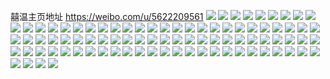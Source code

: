 囍温主页地址 https://weibo.com/u/5622209561 
![](https://wx4.sinaimg.cn/mw2000/0068udxnly1h7xy5xmzlqj30u00u0t8y.jpg) 
![](https://wx4.sinaimg.cn/mw2000/0068udxnly1h6z3n6n4ltj31ho1ho0ut.jpg) 
![](https://wx4.sinaimg.cn/mw2000/0068udxnly1h6z3na6ns0j31ho1hona2.jpg) 
![](https://wx4.sinaimg.cn/mw2000/0068udxnly1h6z3n8t2thj327x280hdv.jpg) 
![](https://wx4.sinaimg.cn/mw2000/0068udxnly1h6z3ndxougj32c02c0qv5.jpg) 
![](https://wx4.sinaimg.cn/mw2000/0068udxnly1h6z3n5wdhjj31hc0u0wg5.jpg) 
![](https://wx4.sinaimg.cn/mw2000/0068udxnly1h6z3nc3zc1j32c02c0wqr.jpg) 
![](https://wx4.sinaimg.cn/mw2000/0068udxnly1h6z3nb55wnj32c0340b2a.jpg) 
![](https://wx4.sinaimg.cn/mw2000/0068udxnly1h6z3nd88e6j32802801kz.jpg) 
![](https://wx4.sinaimg.cn/mw2000/0068udxnly1h6z3nfvopcj32c0340kjq.jpg) 
![](https://wx4.sinaimg.cn/mw2000/0068udxnly1h6vl3gg2drj31hc0u0k3g.jpg) 
![](https://wx4.sinaimg.cn/mw2000/0068udxnly1h6vl3gsq3hj30wi1ycqd2.jpg) 
![](https://wx4.sinaimg.cn/mw2000/0068udxnly1h6vl3ichkdj30wi1yckjl.jpg) 
![](https://wx4.sinaimg.cn/mw2000/0068udxnly1h6qbams8h6j3280280wma.jpg) 
![](https://wx4.sinaimg.cn/mw2000/0068udxnly1h6qbagpeqcj32c02c0u0x.jpg) 
![](https://wx4.sinaimg.cn/mw2000/0068udxnly1h6qbe12t7xj3280280kjm.jpg) 
![](https://wx4.sinaimg.cn/mw2000/0068udxnly1h6qbajhs8yj32c02c01ky.jpg) 
![](https://wx4.sinaimg.cn/mw2000/0068udxnly1h6qbdx10jij3280280hdu.jpg) 
![](https://wx4.sinaimg.cn/mw2000/0068udxnly1h6qbahugu5j32c02c0hdt.jpg) 
![](https://wx4.sinaimg.cn/mw2000/0068udxnly1h662aeglh2j32c02c0qv1.jpg) 
![](https://wx4.sinaimg.cn/mw2000/0068udxnly1h662aihuk8j32c02c0dre.jpg) 
![](https://wx4.sinaimg.cn/mw2000/0068udxnly1h662agt685j3280280k5y.jpg) 
![](https://wx4.sinaimg.cn/mw2000/0068udxnly1h662adsi2uj320y20y4qq.jpg) 
![](https://wx4.sinaimg.cn/mw2000/0068udxnly1h662akifi0j32c02c01kx.jpg) 
![](https://wx4.sinaimg.cn/mw2000/0068udxnly1h662ajr93aj33402c0kjm.jpg) 
![](https://wx4.sinaimg.cn/mw2000/0068udxnly1h662dqybb2j30rz0rzmxy.jpg) 
![](https://wx4.sinaimg.cn/mw2000/0068udxnly1h662di0nexj32c02c07l4.jpg) 
![](https://wx4.sinaimg.cn/mw2000/0068udxnly1h662dbx36fj32c02c04bb.jpg) 
![](https://wx4.sinaimg.cn/mw2000/0068udxnly1h010ywmzaaj30qk1m5h0q.jpg) 
![](https://wx4.sinaimg.cn/mw2000/0068udxnly1h010yx7eutj30u01h648t.jpg) 
![](https://wx4.sinaimg.cn/mw2000/0068udxnly1h010yv3rnrj30pp1m1h0c.jpg) 
![](https://wx4.sinaimg.cn/mw2000/0068udxnly1h010z3d3mij30pq1ltk6r.jpg) 
![](https://wx4.sinaimg.cn/mw2000/0068udxnly1gwdqe8vj0bj33402c01ky.jpg) 
![](https://wx4.sinaimg.cn/mw2000/0068udxnly1gwdqe67m82j32c02c0npd.jpg) 
![](https://wx4.sinaimg.cn/mw2000/0068udxnly1gwdqeenthxj32c03401ky.jpg) 
![](https://wx4.sinaimg.cn/mw2000/0068udxnly1gwdqebxilbj33402c07wj.jpg) 
![](https://wx4.sinaimg.cn/mw2000/0068udxnly1gwdqefjadaj30k00cejs9.jpg) 
![](https://wx4.sinaimg.cn/mw2000/0068udxnly1gwdqegk3jqj32c02c0e81.jpg) 
![](https://wx4.sinaimg.cn/mw2000/0068udxnly1guln2brhhtj62c02c01kx02.jpg) 
![](https://wx4.sinaimg.cn/mw2000/0068udxnly1gttinjvmanj32c02c04qp.jpg) 
![](https://wx4.sinaimg.cn/mw2000/0068udxnly1gttinq8ypvj32c02c04qp.jpg) 
![](https://wx4.sinaimg.cn/mw2000/0068udxnly1gttinwmmzrj30tv0tvthg.jpg) 
![](https://wx4.sinaimg.cn/mw2000/0068udxnly1gttinci09wj32c02c0b2b.jpg) 
![](https://wx4.sinaimg.cn/mw2000/0068udxnly1gngmd6xadvj32c02c01kx.jpg) 
![](https://wx4.sinaimg.cn/mw2000/0068udxnly1gngmd5dwjhj32c02c01ky.jpg) 
![](https://wx4.sinaimg.cn/mw2000/0068udxnly1glopusmt55j30qx1bu7wh.jpg) 
![](https://wx4.sinaimg.cn/mw2000/0068udxnly1gcx5wmao52j30j60j6jst.jpg) 
![](https://wx4.sinaimg.cn/mw2000/0068udxnly1gc39vstz6oj30u01hc7wh.jpg) 
![](https://wx4.sinaimg.cn/mw2000/0068udxnly1gc39vuqt5kj30u01hc4qp.jpg) 
![](https://wx4.sinaimg.cn/mw2000/0068udxnly1gc39vqt8qrj30u01hchdt.jpg) 
![](https://wx4.sinaimg.cn/mw2000/0068udxngy1g7nqaogvbaj32c02c0u0y.jpg) 
![](https://wx4.sinaimg.cn/mw2000/0068udxngy1g7nqatni2qj32c02c0e82.jpg) 
![](https://wx4.sinaimg.cn/mw2000/0068udxngy1g7nqahwkimj32c02c0b2a.jpg) 
![](https://wx4.sinaimg.cn/mw2000/0068udxnly1g78b0cq226j30k00zkwi5.jpg) 
![](https://wx4.sinaimg.cn/mw2000/0068udxnly1g6ut0pe4pvj30e30d50tg.jpg) 
![](https://wx4.sinaimg.cn/mw2000/0068udxnly1g3vb3t5fyxj30rt0hcahg.jpg) 
![](https://wx4.sinaimg.cn/mw2000/0068udxnly1g37zud5velj30sg0e8myu.jpg) 
![](https://wx4.sinaimg.cn/mw2000/0068udxnly1g37zueirn6j30sg0lbjtv.jpg) 
![](https://wx4.sinaimg.cn/mw2000/0068udxnly1g14mecht9jj30yi0yie81.jpg) 
![](https://wx4.sinaimg.cn/mw2000/0068udxnly1g14me9d8fpj30yi0yikjl.jpg) 
![](https://wx4.sinaimg.cn/mw2000/0068udxnly1g14mgcmvocj30u01o0dnq.jpg) 
![](https://wx4.sinaimg.cn/mw2000/0068udxnly1g14mhrabkgj30k00k0myw.jpg) 
![](https://wx4.sinaimg.cn/mw2000/0068udxnly1g0sbp3v3t8j30u00u0akg.jpg) 
![](https://wx4.sinaimg.cn/mw2000/0068udxnly1g0sbpt0s72j30u00u046b.jpg) 
![](https://wx4.sinaimg.cn/mw2000/0068udxnly1g0sbp724b0j30u00u0grl.jpg) 
![](https://wx4.sinaimg.cn/mw2000/0068udxnly1g0sbqefao4j30u00u0n2r.jpg) 
![](https://wx4.sinaimg.cn/mw2000/0068udxnly1g0sbpcfdk4j30u00u0qaq.jpg) 
![](https://wx4.sinaimg.cn/mw2000/0068udxnly1g0sbpbbkxoj30u00u0doe.jpg) 
![](https://wx4.sinaimg.cn/mw2000/0068udxnly1g01pdclnuwj30m40qojtg.jpg) 
![](https://wx4.sinaimg.cn/mw2000/0068udxnly1fz07rl2aktj30u0140n76.jpg) 
![](https://wx4.sinaimg.cn/mw2000/0068udxnly1fy74czjx2mj30pjcmve5z.jpg) 
![](https://wx4.sinaimg.cn/mw2000/0068udxnly1fy74cyip2zj30v91jkmxn.jpg) 
![](https://wx4.sinaimg.cn/mw2000/0068udxnly1fy1nxmrmw4j312v12vqv5.jpg) 
![](https://wx4.sinaimg.cn/mw2000/0068udxnly1fxykpa841pj30k00js75r.jpg) 
![](https://wx4.sinaimg.cn/mw2000/0068udxnly1fxvkrdfa0mj30yi1pcnpf.jpg) 
![](https://wx4.sinaimg.cn/mw2000/0068udxnly1fxvkr8qnm3j30k00u6gnq.jpg) 
![](https://wx4.sinaimg.cn/mw2000/0068udxnly1fxnx704kw1j30yi0yikjl.jpg) 
![](https://wx4.sinaimg.cn/mw2000/0068udxnly1fxngco4z3bj30j60bbmxh.jpg) 
![](https://wx4.sinaimg.cn/mw2000/0068udxnly1fxa9z1swgzj31hc0u01kd.jpg) 
![](https://wx4.sinaimg.cn/mw2000/0068udxnly1fxa9z0lsvhj30fy0fjdhe.jpg) 
![](https://wx4.sinaimg.cn/mw2000/0068udxnly1fx1109dhlxj33402c0e82.jpg) 
![](https://wx4.sinaimg.cn/mw2000/0068udxnly1fx110dq0tjj31hc0u0ask.jpg) 
![](https://wx4.sinaimg.cn/mw2000/0068udxnly1fx110e529tj302y02a0sr.jpg) 
![](https://wx4.sinaimg.cn/mw2000/0068udxnly1fwzfiph10nj30j60asgmb.jpg) 
![](https://wx4.sinaimg.cn/mw2000/0068udxnly1fwj7dngx10j30rs1wyx6p.jpg) 
![](https://wx4.sinaimg.cn/mw2000/0068udxnly1fvr8085j0jj31pc0yinpf.jpg) 
![](https://wx4.sinaimg.cn/mw2000/0068udxnly1fvr808u6yjj31pc0yix6p.jpg) 
![](https://wx4.sinaimg.cn/mw2000/0068udxnly1fvr809igjsj31pc0yix6p.jpg) 
